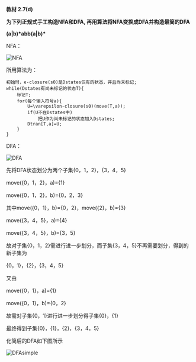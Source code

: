 **教材 2.7(d)** 

**为下列正规式手工构造NFA和DFA, 再用算法将NFA变换成DFA并构造最简的DFA**

 **(a|b)\*abb(a|b)\***

NFA：

![NFA](D:\中科大\编译原理\homework\img\NFA.jpg)

所用算法为：

```
初始时，ϵ-closure(s0)是Dstates仅有的状态，并且尚未标记;
while(Dstates有尚未标记的状态T){
	标记T;
	for(每个输入符号a){
		U=\varepsilon-closure(s0)(move(T,a));
		if(U不在Dstates中)
			把U作为尚未标记的状态加入Dstates;
		Dtran[T,a]=U;
	}
}
```



DFA：

![DFA](D:\中科大\编译原理\homework\img\DFA.jpg)

先将DFA状态划分为两个子集{0，1，2}，{3，4，5}

move({0，1，2}，a)={1}

move({0，1，2}，b)={0，2，3}

其中move({0，1}，b)={0，2}，move({2}，b)={3}

move({3，4，5}，a)={4}

move({3，4，5}，b)={3，5}

故对子集{0，1，2}需进行进一步划分，而子集{3，4，5}不再需要划分，得到的新子集为

{0，1}，{2}，{3，4，5}

又由

move({0，1}，a)={1}

move({0，1}，b)={0，2}

故需对子集{0，1}进行进一步划分得子集{0}，{1}

最终得到子集{0}，{1}，{2}，{3，4，5}

化简后的DFA如下图所示

![DFAsimple](D:\中科大\编译原理\homework\img\DFAsimple.jpg)
